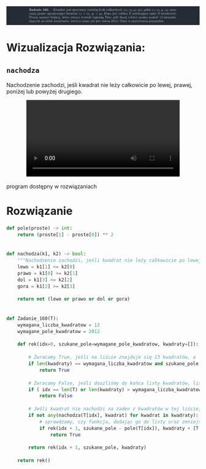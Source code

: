 <picture>
  <source srcset="../../srt/zbior_zadan/160.png" media="(prefers-color-scheme: light)">
  <source srcset="../../srt/zbior_zadan/black_160.png" media="(prefers-color-scheme: dark)">
  <img src="../../srt/zbior_zadan/black_160.png" alt="zadanie 160">
</picture>

# Wizualizacja Rozwiązania:

## `nachodza`
Nachodzenie zachodzi, jeśli kwadrat nie leży całkowicie po lewej, prawej, poniżej lub powyżej drugiego.

<div align="center">
  <video src="https://github.com/user-attachments/assets/d0757c79-6cd7-4993-90ca-acfdf58b845d" width="400" />
</div>

program dostępny w rozwiązaniach 

# Rozwiązanie

```python
def pole(proste) -> int:
    return (proste[1] - proste[0]) ** 2


def nachodza(k1, k2) -> bool:
    """Nachodzenie zachodzi, jeśli kwadrat nie leży całkowicie po lewej, prawej, poniżej lub powyżej drugiego."""
    lewo = k1[1] <= k2[0]
    prawo = k1[0] >= k2[1]
    dol = k1[3] <= k2[2]
    gora = k1[2] >= k2[3]

    return not (lewo or prawo or dol or gora)


def Zadanie_160(T):
    wymagana_liczba_kwadratow = 13
    wymagane_pole_kwadratow = 2012

    def rek(idx=0, szukane_pole=wymagane_pole_kwadratow, kwadraty=[]):

        # Zwracamy True, jeśli na liście znajduje się 13 kwadratów, a `szukane_pole` wynosi 0.
        if len(kwadraty) == wymagana_liczba_kwadratow and szukane_pole == 0:
            return True

        # Zwracamy False, jeśli doszliśmy do końca listy kwadratów, lista kwadratów jest za duża lub suma pól przekroczyła 0.
        if ( idx == len(T) or len(kwadraty) > wymagana_liczba_kwadratow or szukane_pole < 0):
            return False

        # Jeśli kwadrat nie nachodzi na żaden z kwadratów w tej liście, 
        if not any(nachodza(T[idx], kwadrat) for kwadrat in kwadraty):
            # sprawdzamy, czy funkcja, dodając go do listy oraz zmniejszając szukane pole o pole tego kwadratu zwroci true
            if rek(idx + 1, szukane_pole - pole(T[idx]), kwadraty + [T[idx]]):
                return True

        return rek(idx + 1, szukane_pole, kwadraty)

    return rek()
```
